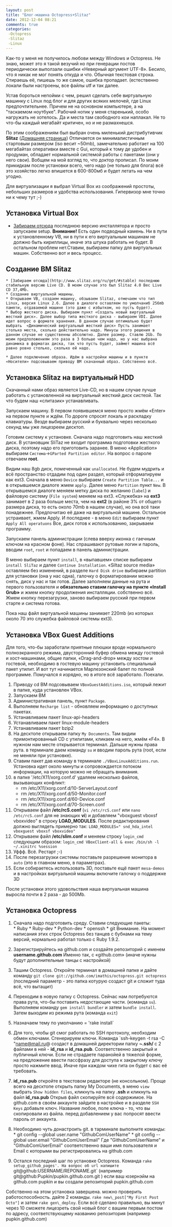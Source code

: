 ```yaml
---
layout: post
title: "Блог-машина Octopress+Slitaz"
date: 2012-12-04 08:21
comments: true
categories:
 -Octopress
 -Slitaz
 -Linux
---
```

Как-то у меня не получилось любови между Windows и Octopress. Не знаю, может это я такой везучий но при генерации постов периодически выползали ошибки «Неверный аргумент UTF-8». Бесило, что я никак не мог понять откуда и что. Обычная текстовая строка. Стираешь её, пишешь то же самое, ошибка пропадает. (естественно локали были настроены, все файлы utf и так далее.

Устав бороться непойми с чем, решил сделать себе виртуальную машинку с Linux под блог и для других всяких мелочей, где Linux предпочтительнее. Причем не на основном компьютере, а на "таскаемом ноутбуке". Рабочий нотик у меня старенький, особо нагружать не хотелось. Да и места там свободного кои наплакал. Не то что-бы каждый мегабайт критичен, но и не размахнешся. 

По этим соображениям был выбран очень миленький дистрибутивчик **Slitaz** ([Домашняя страница](http://www.slitaz.org/ru/)) Отличается он минималистичным стартовым размером (iso весит ~50mb), замечательно работает на 100 мегабайтах оперативки вместе с Gui, который к тому де удобен и продуман, обладает нормальной системой работы с пакетами (они у него свои). Вобщем на мой взгляд то, что доктор прописал. По моим прикидкам после установки всего, чего надо (не только для блога) всё это хозяйство легко впишется в 600-800мб и будет летать на чем угодно.  

Для виртуализации я выбрал Virtual Box из соображений простоты, небольших размеров и удобства использования. Гипервизор мне точно ни к чему тут ;-)

## Установка Virtual Box

 * [Забираем отсюда](https://www.virtualbox.org/wiki/Downloads) последнюю версию инсталлятора и просто запускаем setup. **Внимание!** Есть один подводный камень. Ни в пути к установленному VB, ни в пути к его виртуальным машинам не должно быть кириллицы, иначе эта штука работать не будет. В остальном проблем нет.Ставим, выбираем папку для виртуальных машин. Собственно вот и весь процесс. 

## Создание ВМ Slitaz 

	* [Забираем отсюда](http://www.slitaz.org/ru/get/#stable) последнюю стабильную версию Live CD. В моем случае это был Slitaz 4.0 Вес Live CD 37,4Mb.
	* Создание виртуальной машины. 
	* Открываем VB, создаем машину, обзываем Slitaz, отмечаем что тип Linux, версия Linux 2.6. Далее в диалоге оставляем по умолчаниб 256mb памяти, отдаваемой машине (это даже с избытком, но пусть будет).  
	* Выбор жесткого диска. Выбираем пункт «Создать новый виртуальный жесткий диск». Далее выбор типа жесткого диска - выбираем VDI. Далее идет вопрос о формате хранения. В данном случае оптимально будет выбрать  «Динамический виртуальный жесткий диск» Пусть занимает столько места, сколько действительно надо. Минусы этого решения в данном случае не существенны абсолютно. Далее размер. Ставлю 2Gb. По моим предположениям это раза в 3 больше чем надо, но у нас выбрана динамика в форматах диска, так что пусть будет, займет машина всё равно ровно столько, сколько ей надо. 

	* Далее подключение образа. Идём в настройки машины и в пункте «Носители» подсовываем приводу ВМ скачанный образ. Собственно всё. 

## Установка Slitaz на виртуальный HDD

Скачанный нами образ является Live-CD, но в нашем случае лучше работать с установленной на виртуальный жесткий диск систеой. Так что будем наш «слитазик» устанавливать. 

Запускаем машину. В первом появившемся меню просто жмём «Enter» на первом пункте и ждём. По дороге спросят локаль и раскладку клавиатуры. Везде выбираем русский и буквально через несколько секунд мы уже лицезреем десктоп. 

Готовим систему к установке. Сначала надо подготовить наш жесткий диск. В установщик SliTaz не входит программа подготовки жесткого диска, поэтому надо его приготовить заранее. В меню «Application» выбираем `Система`->`GParted Partition editor`. На вопрос о пароле отвечаем **root**.   

Видим наш 8gb диск, помеченный как `unallocated`. Не будем мудрить и всё пространство отдадим под один раздел, который отформатируем как ext3.
Сначала в меню `Device` выбираем `Create Partition Table...` и в открывшемся диалоге жмем `apply`. Далее меню `Partition` пункт `New`. В открывшемся диалоге меняем метку диска по желанию (`label`) и файловую систему (`File system`) меняем на ext3. «Служебка» на **ext3** занимает в 2 раза больше места, чем на **ext2** (в районе 3% от общего размера диска, то есть около 70mb в нашем случае), но она всё таки понадежнее. Предпочитаю её даже на виртуальной машине. Остальное устраивает, жмем Apply. И последнее - в меню `Edit` выбираем пункт `Apply All operatuons` Все, диск готов к использованию, закрываем программу. 

Запускаем панель администрации (слева вверху иконка с гаечным ключом на красном фоне). Нас спрашивают рутовые логин и пароль, вводим `root`, `root` и попадаем в панель администрации.

В меню выбираем пункт `install`, в «выпавшем» списке выбираем `install SliTaz` и далее `Continue Installation`. 
«Siltaz source media» оставляем без изменений, в разделе `Hard Disk drive` выбираем partition для установки (она у нас одна), галочку о форматировании можно снять, диск у нас и так готов. Далее заполняем данные на рута и первого пользователя и **обязательно ставим галочку на пункте «Install Grub»**  и жмем кнопку продолжения инсталляции. собственно всё. Жмем кнопку перезагрузки, заново выбираем русский при первом старте и система готова. 

Пока наш файл виртуальной машины занимает 220mb (из которых около 70 это служебка файловой системы ext3). 

## Установка VBox Guest Additions

Для того, что-бы заработали приятные плюшки вроде нормального полноэкранного режима, двусторонний буфер обмена между гостевой и хост-машинами, общие папки, «Drag-and-drop» между хостом и гостевой, необходимо в гостевую машину установить специальный пакет утилит. И вот тут начинается Марлезонский балет по полной программе. Помучался я изрядно, но в итоге всё заработало. Поехали. 

 1. Приводу cd ВМ подсовываем `VBoxGuestAdditions.iso`, который лежит в папке, куда установлен VBox. 
 2. Запускаем ВМ
 3. Административная панель, пункт `Package`.
 4. Выполняем `Recharge list` - обновляем информацию о доступных пакетах. 
 5. Устанавливаем пакет linux-api-headers  
 6. Устанавливаем пакет linux-module-headers
 7. Устанавливаем пакет bzip2 
 8. На десктопе открываем папку `My Documents`. Там видим примонтированный CD с утилитами, кликаем на него, жмём «F4». В нужном нам месте открывается терминал. Дальше нужны права рута. в терминале даем команду `su` и вводим пароль рута (root, если не меняли при установке).
 9. Ставим пакет дав команду в терминале `./VBoxLinuxAdditions.run`. Установка идет около минуты и сопровождается потоком информации, на которую можно не обращать внимания.
 10. в папке '/etc/X11/xorg.conf.d' удаляем несколько файлов, вызывающих конфликт:
		* rm /etc/X11/xorg.conf.d/10-ServerLayout.conf
		* rm /etc/X11/xorg.conf.d/50-Monitor.conf
		* rm /etc/X11/xorg.conf.d/60-Device.conf
		* rm /etc/X11/xorg.conf.d/70-Screen.conf     
 11. Открываем файл **/etc/rcS.conf** (`vi /etc/rcS.conf` или  `nano /etc/rcS.conf` для не знающих **vi**) и добавляем "vboxguest vboxsf vboxvideo" в строку **LOAD_MODULES**. После редактирования должно выглядеть примерно так:
	`LOAD_MODULES=" snd_hda_intel vboxguest vboxsf vboxvideo"`
 12. Открываем файл  **/etc/slim.conf** и меняем строку `login_cmd` следующим образом: 
	`login_cmd VBoxClient-all & exec /bin/sh -l ~/.xinitrc %session`
 13. Уффф. Всё. Рестарт ;-) 
 14. После перезагрузки системы поставьте разрешение монитора в `auto` (это в главном меню, в параметрах).
 15. Если собираетесь использовать 3D, поставьте ещё пакет `mesa-demos` и в настройках виртуальной машины включите галочку о поддержке 3D

 После установки этого удовольствия наша виртуальная машина выросла почти в 2 раза - до 500Mb. 

## Установка Octopress

 1. Сначала надо подготовить среду. Ставим следующие пакеты:  
		* Ruby
		* Ruby-dev
		* Python-dev
		* openssh
		* git
    Внимание. На момент написания этих строк Octopress без танцев с бубнами на тему версий, нормально работал только с Ruby 1.9.2. 

 2. Зарегистрируйтесь на github.com и создайте репозиторий с именем **username.github.com** Именно так, с «github.com» (иначе нужны будут дополнительные танцы с настройкой)
 3. Ташим Octopress. Откройте терминал в домашней папке и дайте команду `git clone git://github.com/imathis/octopress.git octopress` (последний параметр - это папка котурую создаст git и сложит туда всё, что вытащит)
 4. Переходим в новую папку с Octopress. Сейчас нам потребуются права рута, что-бы поставить недостающие части. (команда `su`). Выполняем команду `gem install bundler` и затем `bundle install`. Затем выходим из режима рута (команда `exit`)
 5. Назначаем тему по умолчанию = 'rake install`
 6. Для того, чтобы git смог работать по SSH протоколу, необходим обмен ключами. Сгенерируем ключи. Команда `ssh-keygen -t rsa -C "name@mail.ru@ создаст в домашней директории папку **~.ssh/** c 2 файлами в ней - **id_rsa** и **id_rsa.pub**. Соответственно закрытый и публичный ключи. Если не страдаете паранойей в тяжелой форме, на предложение ввести пассфразу для доступа к закрытому ключу просто нажмите ввод. Иначе при каждом чихе гита он будет с вас её требовать. 
 7. **id_rsa.pub** откройте в текстовом редакторе (не консольном). Проще всего на десктопе открыть папку My Documents, в меню `view` выбрать `Show hidden files`, кликнуть на папку **.ssh** и кликнуть на файл **id_rsa.pub** Открыв файл скопируйте всё содержимое. На github.com в своём аккаунте зайдите в настройке и в разделе `SSH Keys` добавьте ключ. Название любое, поле ключа - то, что вы скопировали из файла. перед добавлением у вас попросят ввести пароль от аккаунта. 
 8. Необходимо чуть донастроить git. в тарминале выполните команды:
		* git config --global user.name "GithubComUserName"
                * git config --global user.email "GithubComUserEmail" 
Где  "GithubComUserName" и   "GithubComUserEmail" соответственно ваши имя пользователя и Email с которыми вы регистрировались на github.com
 9. Остался последний шаг по установке Octopress. Команда `rake setup_github_pages'. На вопрос об url напишите `git@github:USERNAME/REPONAME.git`  (например git@github:Pupkin/pupkin.github.com.git ) если ваш юзернэйм на github.com pupkin и вы создали репозиторий pupkin.github.com

Собственно на этом установка завершена. можно проверить работоспособность. дайте 2 команды. `rake new\_post["My First Post Octo"]` и затем `rake gen\_deploy`. Если всё сделано правильно, вы минут через 10 сможете лицезреть свой новый блог с вашим первым постом по адресу, соответствующему названию репозитория (например pupkin.github.com)
 
   
